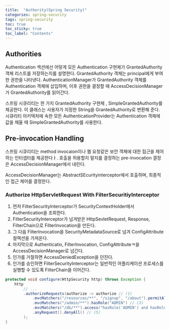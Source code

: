 ```yaml
---
title:  "Authority(Spring Security)"
categories: spring-security
tags: spring-security  
toc: true
toc_sticky: true
toc_label: "Contents"
---
```


## Authorities

Authentication 섹션에선 어덯게 모든 Authentication 구현체가 GrantedAuthority 객체 리스트를 저장하는지를 설명한다. GrantedAuthority 객체는 principal에게 부여한 권한을 나타낸다. AuthenticationManager가 GrantedAuthority 객체를 Authentication 객체에 삽입하며, 이후 권한을 결정할 때 AccessDecisionManager가 GrantedAuthority를 읽어간다.

스프링 시큐리티는 한 가지 GrantedAuthority 구현체 , SimpleGrantedAuthority를 제공한다. 이 클래스는 사용자가 지정한 String을 GrantedAuthority로 변환해 준다. 시큐리티 아키텍처에 속한 모든 AuthenticationProvider는 Authentication 객체에 값을 채울 때 SimpleGrantedAuthority를 사용한다.

## Pre-invocation Handling

스프링 시큐리티는 method invocaion이나 웹 요청같은 보안 객체에 대한 접근을 제어하는 인터셉터를 제공한다ㅏ. 호출을 허용할지 말지를 결정하는 pre-invocation 결정은 AccessDecisionManager에서 내린다.

AccessDecisionManager는 AbstractSEcurityinterceptor에서 호출하며, 최종적인 접근 제어를 결정한다.

### Authorize HttpServletRequest With FilterSecuritiyInterceptor

1. 먼저 FilterSecurityInterceptor가 SecurityContextHolder에서 Authentication을 조회한다.
2. FilterSecurityInterceptor가 넘겨받은 HttpSevletRequest, Response, FilterChain으로 FilterInvocation을 만든다.
3. 그 다음  FilterInvocation을 SecurityMetadataSource로 넘겨 ConfigAttribute 컬렉션을 가져온다.
4. 마지막으로 Authenticatio, FilterInvocation, ConfigAttributeㅋ을 AccessDecisionManager로 넘긴다.
5. 인가를 거절하면 AccessDeniedException을 던진다.
6. 인가를 승인하면 FilterSecurityInterceptor는 일반적인 어플리케이션 프로세스를 실행할 수 있도록 FilterChain을 이어간다.

```java
protected void configure(HttpSecurity http) throws Exception {
    http
        // ...
        .authorizeRequests(authorize -> authorize // (1)
            .mvcMatchers("/resources/**", "/signup", "/about").permitAll() // (2)
            .mvcMatchers("/admin/**").hasRole("ADMIN") // (3)
            .mvcMatchers("/db/**").access("hasRole('ADMIN') and hasRole('DBA')") // (4)
            .anyRequest().denyAll() // (5)         
        );
}
```